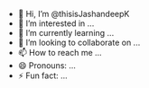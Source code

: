 - 👋 Hi, I’m @thisisJashandeepK
- 👀 I’m interested in ...
- 🌱 I’m currently learning ...
- 💞️ I’m looking to collaborate on ...
- 📫 How to reach me ...
- 😄 Pronouns: ...
- ⚡ Fun fact: ...

<!---
thisisJashandeepK/thisisJashandeepK is a ✨ special ✨ repository because its `README.md` (this file) appears on your GitHub profile.
You can click the Preview link to take a look at your changes.
--->
